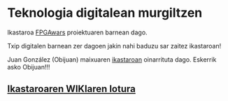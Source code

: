 # Teknologia digitalean murgiltzen

Ikastaroa [FPGAwars](http://fpgawars.github.io/) proiektuaren barnean dago. 

Txip digitalen barnean zer dagoen jakin nahi baduzu sar zaitez ikastaroan!

Juan González (Obijuan) maixuaren [ikastaroan](https://github.com/Obijuan/Curso-Electronica-Digital-para-makers-con-FPGAs-Libres)  oinarrituta dago. Eskerrik asko Obijuan!!!

## [Ikastaroaren WIKIaren lotura](https://github.com/Lorea-Aldabaldetreku/Elektronika-digitala-ikastaroa/wiki)
